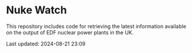 # Nuke Watch

This repository includes code for retrieving the latest information available on the output of EDF nuclear power plants in the UK.

Last updated: 2024-08-21 23:09